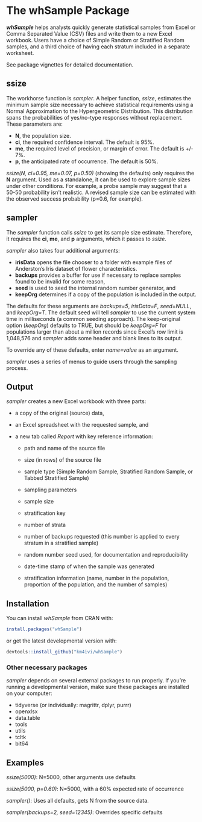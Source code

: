 
<!-- README.md is generated from README.Rmd. Please edit that file -->

# The whSample Package

***whSample*** helps analysts quickly generate statistical samples from
Excel or Comma Separated Value (CSV) files and write them to a new Excel
workbook. Users have a choice of Simple Random or Stratified Random
samples, and a third choice of having each stratum included in a
separate worksheet.

See package vignettes for detailed documentation.

## ssize

The workhorse function is *sampler*. A helper function, *ssize*,
estimates the minimum sample size necessary to achieve statistical
requirements using a Normal Approximation to the Hypergeometric
Distribution. This distribution spans the probabilities of yes/no-type
responses without replacement. These parameters are:

  - **N**, the population size.
  - **ci**, the required confidence interval. The default is 95%.
  - **me**, the required level of precision, or margin of error. The
    default is +/- 7%.
  - **p**, the anticipated rate of occurrence. The default is 50%.

*ssize(N, ci=0.95, me=0.07, p=0.50)* (showing the defaults) only
requires the **N** argument. Used as a standalone, it can be used to
explore sample sizes under other conditions. For example, a probe sample
may suggest that a 50-50 probability isn’t realistic. A revised sample
size can be estimated with the observed success probability (p=0.6, for
example).

## sampler

The *sampler* function calls *ssize* to get its sample size estimate.
Therefore, it requires the **ci**, **me**, and **p** arguments, which it
passes to *ssize*.

*sampler* also takes four additional arguments:

  - **irisData** opens the file chooser to a folder with example files
    of Anderston’s Iris dataset of flower characteristics.
  - **backups** provides a buffer for use if necessary to replace
    samples found to be invalid for some reason,
  - **seed** is used to seed the internal random number generator, and
  - **keepOrg** determines if a copy of the population is included in
    the output.

The defaults for these arguments are *backups=5*, *irisData=F*,
*seed=NULL*, and *keepOrg=T*. The default seed will tell *sampler* to
use the current system time in milliseconds (a common seeding approach).
The keep-original option (*keepOrg*) defaults to TRUE, but should be
*keepOrg=F* for populations larger than about a million records since
Excel’s row limit is 1,048,576 and *sampler* adds some header and blank
lines to its output.

To override any of these defaults, enter *name=value* as an argument.

*sampler* uses a series of menus to guide users through the sampling
process.

## Output

*sampler* creates a new Excel workbook with three parts:

  - a copy of the original (source) data,

  - an Excel spreadsheet with the requested sample, and

  - a new tab called *Report* with key reference information:
    
      - path and name of the source file
    
      - size (in rows) of the source file
    
      - sample type (Simple Random Sample, Stratified Random Sample, or
        Tabbed Stratified Sample)
    
      - sampling parameters
    
      - sample size
    
      - stratification key
    
      - number of strata
    
      - number of backups requested (this number is applied to every
        stratum in a stratified sample)
    
      - random number seed used, for documentation and reproducibility
    
      - date-time stamp of when the sample was generated
    
      - stratification information (name, number in the population,
        proportion of the population, and the number of samples)

## Installation

You can install *whSample* from CRAN with:

``` r
install.packages("whSample")
```

or get the latest developmental version with:

``` r
devtools::install_github("km4ivi/whSample")
```

### Other necessary packages

*sampler* depends on several external packages to run properly. If
you’re running a developmental version, make sure these packages are
installed on your computer:

  - tidyverse (or individually: magrittr, dplyr, purrr)
  - openxlsx
  - data.table
  - tools
  - utils
  - tcltk
  - bit64

## Examples

*ssize(5000)*: N=5000, other arguments use defaults

*ssize(5000, p=0.60)*: N=5000, with a 60% expected rate of occurrence

*sampler()*: Uses all defaults, gets N from the source data.

*sampler(backups=2, seed=12345)*: Overrides specific defaults
